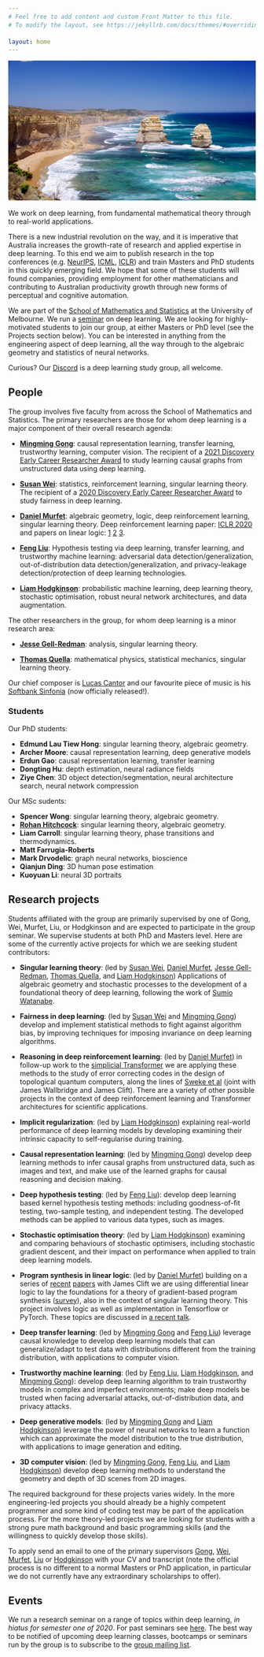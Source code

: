 ```yaml
---
# Feel free to add content and custom Front Matter to this file.
# To modify the layout, see https://jekyllrb.com/docs/themes/#overriding-theme-defaults

layout: home
---
```


![Great ocean road](ocean.jpg?w=1740&h=980&fit=crop&crop=center&auto=format)

We work on deep learning, from fundamental mathematical theory through to real-world applications. 

There is a new industrial revolution on the way, and it is imperative that Australia increases the growth-rate of research and applied expertise in deep learning. To this end we aim to publish research in the top conferences (e.g. [NeurIPS](https://nips.cc/), [ICML](https://icml.cc/), [ICLR](https://iclr.cc/)) and train Masters and PhD students in this quickly emerging field. We hope that some of these students will found companies, providing employment for other mathematicians and contributing to Australian productivity growth through new forms of perceptual and cognitive automation.

We are part of the [School of Mathematics and Statistics](https://ms.unimelb.edu.au/home) at the University of Melbourne. We run a [seminar](http://therisingsea.org/post/seminar-ch/) on deep learning. We are looking for highly-motivated students to join our group, at either Masters or PhD level (see the Projects section below). You can be interested in anything from the engineering aspect of deep learning, all the way through to the algebraic geometry and statistics of neural networks.

Curious? Our [Discord](https://discord.gg/XwAc3hH) is a deep learning study group, all welcome.

<!--Feel free to drop by for a chat in our **public office hours** on [Zoom](https://unimelb.zoom.us/j/537135126) (on hiatus for one week while a new time is decided, see Discord).-->

<!--*Iluka is an Aboriginal Australian word meaning: [by the sea](https://www.gnb.nsw.gov.au/place_naming/placename_search/extract?id=MackXtrXan).*-->

## People

The group involves five faculty from across the School of Mathematics and Statistics. The primary researchers are those for whom deep learning is a major component of their overall research agenda:

* **[Mingming Gong](https://mingming-gong.github.io/)**: causal representation learning, transfer learning, trustworthy learning, computer vision. The recipient of a [2021 Discovery Early Career Researcher Award](https://dataportal.arc.gov.au/RGS/Web/Grants/DE210101624) to study learning causal graphs from unstructured data using deep learning.

* **[Susan Wei](https://www.suswei.com/)**: statistics, reinforcement learning, singular learning theory. The recipient of a [2020 Discovery Early Career Researcher Award](https://dataportal.arc.gov.au/NCGP/Web/Grant/Grant/DE200101253) to study fairness in deep learning.

* **[Daniel Murfet](http://therisingsea.org/)**: algebraic geometry, logic, deep reinforcement learning, singular learning theory. Deep reinforcement learning paper: [ICLR 2020](https://openreview.net/forum?id=rkecJ6VFvr) and papers on linear logic: [1](https://arxiv.org/abs/1407.2650) [2](https://arxiv.org/abs/1805.10770) [3](https://arxiv.org/abs/1805.11813).

* **[Feng Liu](https://fengliu90.github.io/)**: Hypothesis testing via deep learning, transfer learning, and trustworthy machine learning: adversarial data detection/generalization, out-of-distribution data detection/generalization, and privacy-leakage detection/protection of deep learning technologies. 

* **[Liam Hodgkinson](https://www.liamhodgkinson.com)**: probabilistic machine learning, deep learning theory, stochastic optimisation, robust neural network architectures, and data augmentation.


The other researchers in the group, for whom deep learning is a minor research area:

* **[Jesse Gell-Redman](https://sites.google.com/site/jessegellredman/)**: analysis, singular learning theory.

* **[Thomas Quella](https://researchers.ms.unimelb.edu.au/~tquella@unimelb/#home)**: mathematical physics, statistical mechanics, singular learning theory.

Our chief composer is [Lucas Cantor](https://www.lucascantormusic.com/) and our favourite piece of music is his [Softbank Sinfonia](https://open.spotify.com/album/3Y0xYCNHtl6HNeEoxyP96c?si=5VHQ4D54RauyuPIO4rx6Jg) (now officially released!).

### Students

Our PhD students:

* **Edmund Lau Tiew Hong**: singular learning theory, algebraic geometry.
* **Archer Moore**: causal representation learning, deep generative models
* **Erdun Gao**: causal representation learning, transfer learning
* **Dongting Hu**: depth estimation, neural radiance fields
* **Ziye Chen**: 3D object detection/segmentation, neural architecture search, neural network compression

Our MSc sudents:

* **Spencer Wong**: singular learning theory, algebraic geometry.
* **[Rohan Hitchcock](http://rohanhitchcock.com/)**: singular learning theory, algebraic geometry.
* **Liam Carroll**: singular learning theory, phase transitions and thermodynamics.
* **Matt Farrugia-Roberts**
* **Mark Drvodelic**: graph neural networks, bioscience
* **Qianjun Ding**: 3D human pose estimation
* **Kuoyuan Li**: neural 3D portraits 

## Research projects

Students affiliated with the group are primarily supervised by one of Gong, Wei, Murfet, Liu, or Hodgkinson and are expected to participate in the group seminar. We supervise students at both PhD and Masters level. Here are some of the currently active projects for which we are seeking student contributors:

* **Singular learning theory**: (led by [Susan Wei](https://www.suswei.com/), [Daniel Murfet](http://therisingsea.org/), [Jesse Gell-Redman](https://sites.google.com/site/jessegellredman/), [Thomas Quella](https://researchers.ms.unimelb.edu.au/~tquella@unimelb/#home), and [Liam Hodgkinson](https://www.liamhodgkinson.com)) Applications of algebraic geometry and stochastic processes to the development of a foundational theory of deep learning, following the work of [Sumio Watanabe](http://watanabe-www.math.dis.titech.ac.jp/users/swatanab/singular-learning-theory.html).

* **Fairness in deep learning**: (led by [Susan Wei](https://www.suswei.com/) and [Mingming Gong](https://mingming-gong.github.io/)) develop and implement statistical methods to fight against algorithm bias, by improving techniques for imposing invariance on deep learning algorithms.

* **Reasoning in deep reinforcement learning**: (led by [Daniel Murfet](http://therisingsea.org/)) in follow-up work to the [simplicial Transformer](https://openreview.net/forum?id=rkecJ6VFvr) we are applying these methods to the study of error correcting codes in the design of topological quantum computers, along the lines of [Sweke et al](https://arxiv.org/abs/1810.07207) (joint with James Wallbridge and James Clift). There are a variety of other possible projects in the context of deep reinforcement learning and Transformer architectures for scientific applications.

* **Implicit regularization**: (led by [Liam Hodgkinson](https://www.liamhodgkinson.com)) explaining real-world performance of deep learning models by developing examining their intrinsic capacity to self-regularise during training.

* **Causal representation learning**: (led by [Mingming Gong](https://mingming-gong.github.io/)) develop deep learning methods to infer causal graphs from unstructured data, such as images and text, and make use of the learned graphs for causal reasoning and decision making.

* **Deep hypothesis testing**: (led by [Feng Liu](https://fengliu90.github.io/)): develop deep learning based kernel hypothesis testing methods: including goodness-of-fit testing, two-sample testing, and independent testing. The developed methods can be applied to various data types, such as images.

* **Stochastic optimisation theory**: (led by [Liam Hodgkinson](https://www.liamhodgkinson.com)) examining and comparing behaviours of stochastic optimisers, including stochastic gradient descent, and their impact on performance when applied to train deep learning models. 

* **Program synthesis in linear logic**: (led by [Daniel Murfet](http://therisingsea.org/)) building on a series of [recent](https://arxiv.org/abs/1805.10770) [papers](https://arxiv.org/abs/1805.11813) with James Clift we are using differential linear logic to lay the foundations for a theory of gradient-based program synthesis ([survey](https://gist.github.com/dmurfet/688af9d4413cbb9a13ca5d50b28ddcbc)), also in the context of singular learning theory. This project involves logic as well as implementation in Tensorflow or PyTorch. These topics are discussed in [a recent talk](https://youtu.be/IW4LjjAWrO4).

* **Deep transfer learning**: (led by [Mingming Gong](https://mingming-gong.github.io/) and [Feng Liu](https://fengliu90.github.io/)) leverage causal knowledge to develop deep learning models that can generalize/adapt to test data with distributions different from the training distribution, with applications to computer vision.

* **Trustworthy machine learning**: (led by [Feng Liu](https://fengliu90.github.io/), [Liam Hodgkinson](https://www.liamhodgkinson.com), and [Mingming Gong](https://mingming-gong.github.io/)): develop deep learning algorithm to train trustworthy models in complex and imperfect environments; make deep models be trusted when facing adversarial attacks, out-of-distribution data, and privacy attacks.

* **Deep generative models**: (led by [Mingming Gong](https://mingming-gong.github.io/) and [Liam Hodgkinson](https://www.liamhodgkinson.com)) leverage the power of neural networks to learn a function which can approximate the model distribution to the true distribution, with applications to image generation and editing.

* **3D computer vision**: (led by [Mingming Gong](https://mingming-gong.github.io/), [Feng Liu](https://fengliu90.github.io/), and [Liam Hodgkinson](https://www.liamhodgkinson.com)) develop deep learning methods to understand the geometry and depth of 3D scenes from 2D images.

The required background for these projects varies widely. In the more engineering-led projects you should already be a highly competent programmer and some kind of coding test may be part of the application process. For the more theory-led projects we are looking for students with a strong pure math background and basic programming skills (and the willingness to quickly develop those skills).

To apply send an email to one of the primary supervisors [Gong](mailto:mingming.gong@unimelb.edu.au), [Wei](mailto:susan.wei@unimelb.edu.au), [Murfet](mailto:d.murfet@unimelb.edu.au), [Liu](mailto:d.feng.liu1@unimelb.edu.au) or [Hodgkinson](lhodgkinson@unimelb.edu.au) with your CV and transcript (note the official process is no different to a normal Masters or PhD application, in particular we do not currently have any extraordinary scholarships to offer).

## Events

We run a research seminar on a range of topics within deep learning, *in hiatus for semester one of 2020*. For past seminars see [here](seminar). The best way to be notified of upcoming deep learning classes, bootcamps or seminars run by the group is to subscribe to the [group mailing list](https://tinyletter.com/mdlg). 
